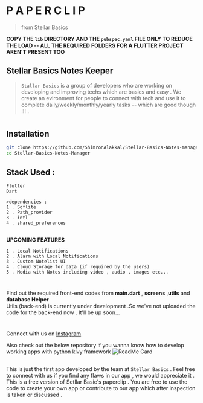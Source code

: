 # P A P E R C L I P  
>from Stellar Basics

**COPY THE `lib` DIRECTORY AND THE `pubspec.yaml` FILE ONLY TO REDUCE THE LOAD -- ALL THE REQUIRED FOLDERS FOR A FLUTTER PROJECT AREN'T PRESENT TOO**


## Stellar Basics Notes Keeper 
> `Stallar Basics` is a group of developers who are working on developing and improving techs which are basics and easy . We create an evironment for people to connect with tech and use it to complete daily/weekly/monthly/yearly tasks -- which are good though !!! . 

#
## Installation
```bash
git clone https://github.com/ShimronAlakkal/Stellar-Basics-Notes-manager/
cd Stellar-Basics-Notes-Manager
```

## Stack Used :

```
Flutter 
Dart

>dependencies :
1 . Sqflite
2 . Path_provider
3 . intl 
4 . shared_preferences

```
##
**UPCOMING FEATURES**
```
1 . Local Notifications
2 . Alarm with Local Notifications 
3 . Custom Notelist UI
4 . Cloud Storage for data (if required by the users)
5 . Media with Notes including video , audio , images etc...
```
#
Find out the required front-end codes from **main.dart** , **screens** ,**utils** and **database Helper**  
Utils (back-end) is currently under development .So we've not uploaded the code for the back-end now . It'll be up soon...
# 
Connect with us on [Instagram](https://www.instagram.com/shimron.alakkal)

Also check out the below repository if you wanna know how to develop working apps with python kivy framework
![ReadMe Card](https://github-readme-stats.vercel.app/api/pin/?username=ShimronAlakkal&repo=Kivy-KivyMD-tutorials)


##
This is just the first app developed by the team at `Stellar Basics` . Feel free to connect with us if you find any flaws in our app , we would appreciate it .
This is a free version of Setllar Basic's paperclip .
You are free to use the code to create your own app or contribute to our app which after inspection is taken or discussed .
